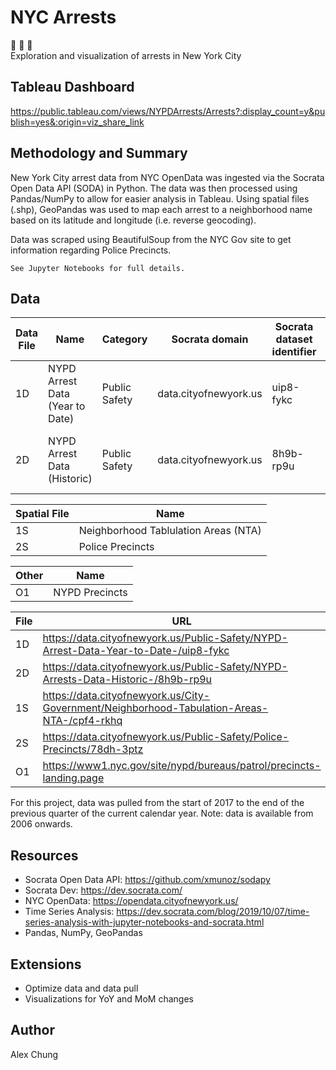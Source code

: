 # NYC Arrests
  
:statue_of_liberty: :police_car: :office:  
Exploration and visualization of arrests in New York City

## Tableau Dashboard
https://public.tableau.com/views/NYPDArrests/Arrests?:display_count=y&publish=yes&:origin=viz_share_link 

## Methodology and Summary
New York City arrest data from NYC OpenData was ingested via the Socrata Open Data API (SODA) in Python.  The data was then processed using Pandas/NumPy to allow for easier analysis in Tableau.  Using spatial files (.shp), GeoPandas was used to map each arrest to a neighborhood name based on its latitude and longitude (i.e. reverse geocoding).  

Data was scraped using BeautifulSoup from the NYC Gov site to get information regarding Police Precincts.  
  
`See Jupyter Notebooks for full details.`

## Data
  
Data File | Name  | Category | Socrata domain | Socrata dataset identifier | Data range | Update frequency
------------- | ------------- |------------- | ------------- |------------- | ------------- | ------------- 
1D | NYPD Arrest Data (Year to Date)  | Public Safety | data.cityofnewyork.us  | uip8-fykc | Year to date | Quarterly
2D | NYPD Arrest Data (Historic)  | Public Safety | data.cityofnewyork.us  | 8h9b-rp9u | 2006 to end of previous calendar year | Annually


Spatial File  | Name
------------- | -------------
1S | Neighborhood Tablulation Areas (NTA)
2S  | Police Precincts

Other  | Name
------------- | -------------
O1 | NYPD Precincts  


  
File  | URL
------------- | -------------
1D | https://data.cityofnewyork.us/Public-Safety/NYPD-Arrest-Data-Year-to-Date-/uip8-fykc
2D  | https://data.cityofnewyork.us/Public-Safety/NYPD-Arrests-Data-Historic-/8h9b-rp9u
1S | https://data.cityofnewyork.us/City-Government/Neighborhood-Tabulation-Areas-NTA-/cpf4-rkhq
2S  | https://data.cityofnewyork.us/Public-Safety/Police-Precincts/78dh-3ptz
O1  | https://www1.nyc.gov/site/nypd/bureaus/patrol/precincts-landing.page

For this project, data was pulled from the start of 2017 to the end of the previous quarter of the current calendar year.   Note: data is available from 2006 onwards.


## Resources

 * Socrata Open Data API: https://github.com/xmunoz/sodapy  
 * Socrata Dev: https://dev.socrata.com/  
 * NYC OpenData: https://opendata.cityofnewyork.us/  
 * Time Series Analysis: https://dev.socrata.com/blog/2019/10/07/time-series-analysis-with-jupyter-notebooks-and-socrata.html  
 * Pandas, NumPy, GeoPandas  

## Extensions
 * Optimize data and data pull
 * Visualizations for YoY and MoM changes 

## Author
Alex Chung
